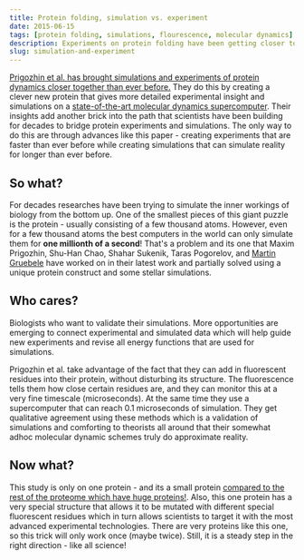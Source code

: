 ```yaml
---
title: Protein folding, simulation vs. experiment
date: 2015-06-15
tags: [protein folding, simulations, flourescence, molecular dynamics]
description: Experiments on protein folding have been getting closer to simulations and this study makes another small step towards their unification.
slug: simulation-and-experiment
---
```


[Prigozhin et al. has brought simulations and experiments of protein dynamics closer together than ever before.](http://www.pnas.org/content/112/26/7966.full) They do this by creating a clever new protein that gives more detailed experimental insight and simulations on a [state-of-the-art molecular dynamics supercomputer](https://en.wikipedia.org/wiki/Anton_(computer)). Their insights add another brick into the path that scientists have been building for decades to bridge protein experiments and simulations. The only way to do this are through advances like this paper - creating experiments that are faster than ever before while creating simulations that can simulate reality for longer than ever before.

## So what?
For decades researches have been trying to simulate the inner workings of biology from the bottom up. One of the smallest pieces of this giant puzzle is the protein - usually consisting of a few thousand atoms. However, even for a few thousand atoms the best computers in the world can only simulate them for **one millionth of a second**! That's a problem and its one that Maxim Prigozhin, Shu-Han Chao, Shahar Sukenik, Taras Pogorelov, and [Martin Gruebele](http://www.scs.illinois.edu/mgweb/) have worked on in their latest work and partially solved using a unique protein construct and some stellar simulations.

## Who cares?

Biologists who want to validate their simulations. More opportunities are emerging to connect experimental and simulated data which will help guide new experiments and revise all energy functions that are used for simulations.

Prigozhin et al. take advantage of the fact that they can add in fluorescent residues into their protein, without disturbing its structure. The fluorescence tells them how close certain residues are, and they can monitor this at a very fine timescale (microseconds). At the same time they use a supercomputer that can reach 0.1 microseconds of simulation. They get qualitative agreement using these methods which is a validation of simulations and comforting to theorists all around that their somewhat adhoc molecular dynamic schemes truly do approximate reality.

## Now what?

This study is only on one protein - and its a small protein [compared to the rest of the proteome which have huge proteins!](https://www3.nd.edu/~clarklab/pubs/Braselmann.2013.TiBS.pdf). Also, this one protein has a very special structure that allows it to be mutated with different special fluorescent residues which in turn allows scientists to target it with the most advanced experimental technologies. There are very proteins like this one, so this trick will only work once (maybe twice). Still, it is a steady step in the right direction - like all science!


